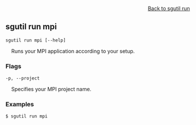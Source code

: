<div id="readme" class="Box-body readme blob js-code-block-container">
<article class="markdown-body entry-content p-3 p-md-6" itemprop="text">
<p align="right">
<a href="https://github.com/fpgasystems/hacc/blob/main/cli/docs/sgutil-run.md#sgutil-run">Back to sgutil run</a>
</p>

## sgutil run mpi

<code>sgutil run mpi [--help]</code>
<p>
  &nbsp; &nbsp; Runs your MPI application according to your setup.
</p>

### Flags
<code>-p, --project</code>
<p>
  &nbsp; &nbsp; Specifies your MPI project name.
</p>

### Examples
```
$ sgutil run mpi
```